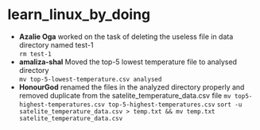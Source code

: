 # learn_linux_by_doing
- **Azalie Oga** worked on the task of deleting the useless file in data directory named test-1  
```rm test-1```  
- **amaliza-shal** Moved the top-5 lowest temperature file to analysed directory  
```mv top-5-lowest-temperature.csv analysed```  
- **HonourGod** renamed the files in the analyzed directory properly and removed duplicate from the satelite_temperature_data.csv file
```mv top5-highest-temperatures.csv top-5-highest-temperatures.csv```
```sort -u satelite_temperature_data.csv > temp.txt && mv temp.txt satelite_temperature_data.csv```
